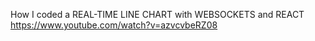 
How I coded a REAL-TIME LINE CHART with WEBSOCKETS and REACT
https://www.youtube.com/watch?v=azvcvbeRZ08
